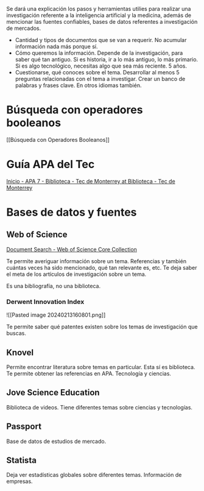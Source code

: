 Se dará una explicación los pasos y herramientas utilies para realizar una investigación referente a la inteligencia artificial y la medicina, además de mencionar las fuentes confiables, bases de datos referentes a investigación de mercados.


- Cantidad y tipos de documentos que se van a requerir. No acumular información nada más porque sí. 
- Cómo queremos la información. Depende de la investigación, para saber qué tan antiguo. Si es historia, ir a lo más antiguo, lo más primario. Si es algo tecnológico, necesitas algo que sea más reciente. 5 años.
- Cuestionarse, qué conoces sobre el tema. Desarrollar al menos 5 preguntas relacionadas con el tema a investigar. Crear un banco de palabras y frases clave. En otros idiomas también.

# Búsqueda con operadores booleanos
[[Búsqueda con Operadores Booleanos]] 

# Guía APA del Tec
[Inicio - APA 7 - Biblioteca - Tec de Monterrey at Biblioteca - Tec de Monterrey](https://biblioteca.tec.mx/APA-7a-ed/inicio)

# Bases de datos y fuentes

## Web of Science
[Document Search - Web of Science Core Collection](https://www.webofscience.com/wos/woscc/basic-search)

Te permite averiguar información sobre un tema. Referencias y también cuántas veces ha sido mencionado, qué tan relevante es, etc. Te deja saber el meta de los artículos de investigación sobre un tema.

Es una bibliografía, no una biblioteca.
### Derwent Innovation Index
![[Pasted image 20240213160801.png]]

Te permite saber qué patentes existen sobre los temas de investigación que buscas. 


## Knovel
Permite encontrar literatura sobre temas en particular. Esta sí es biblioteca. Te permite obtener las referencias en APA. Tecnología y ciencias.

## Jove Science Education
Biblioteca de videos. Tiene diferentes temas sobre ciencias y tecnologías.

## Passport
Base de datos de estudios de mercado. 

## Statista
Deja ver estadísticas globales sobre diferentes temas. Información de empresas.
